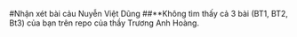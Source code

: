 #Nhận xét bài cảu Nuyễn Việt Dũng
##**Không tìm thấy cả 3 bài (BT1, BT2, Bt3) của bạn trên repo của thầy Trương Anh Hoàng.